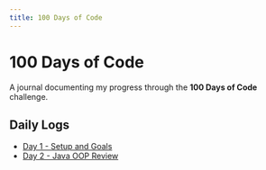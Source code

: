 ```yaml
---
title: 100 Days of Code
---
```


# 100 Days of Code

A journal documenting my progress through the **100 Days of Code** challenge.

## Daily Logs
- [Day 1 - Setup and Goals](day-01)
- [Day 2 - Java OOP Review](day-02)
